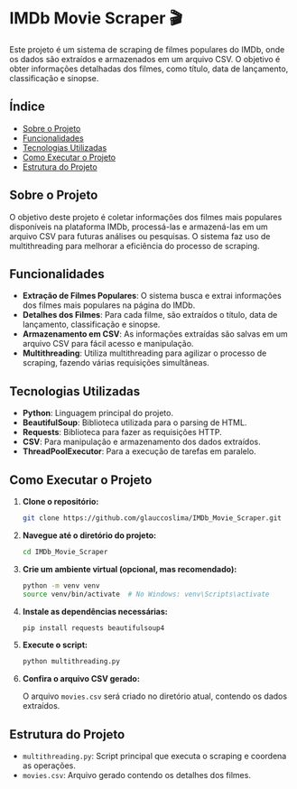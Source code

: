# IMDb Movie Scraper 🎬

Este projeto é um sistema de scraping de filmes populares do IMDb, onde os dados são extraídos e armazenados em um arquivo CSV. O objetivo é obter informações detalhadas dos filmes, como título, data de lançamento, classificação e sinopse.

## Índice

- [Sobre o Projeto](#sobre-o-projeto)
- [Funcionalidades](#funcionalidades)
- [Tecnologias Utilizadas](#tecnologias-utilizadas)
- [Como Executar o Projeto](#como-executar-o-projeto)
- [Estrutura do Projeto](#estrutura-do-projeto)

## Sobre o Projeto

O objetivo deste projeto é coletar informações dos filmes mais populares disponíveis na plataforma IMDb, processá-las e armazená-las em um arquivo CSV para futuras análises ou pesquisas. O sistema faz uso de multithreading para melhorar a eficiência do processo de scraping.

## Funcionalidades

- **Extração de Filmes Populares**: O sistema busca e extrai informações dos filmes mais populares na página do IMDb.
- **Detalhes dos Filmes**: Para cada filme, são extraídos o título, data de lançamento, classificação e sinopse.
- **Armazenamento em CSV**: As informações extraídas são salvas em um arquivo CSV para fácil acesso e manipulação.
- **Multithreading**: Utiliza multithreading para agilizar o processo de scraping, fazendo várias requisições simultâneas.

## Tecnologias Utilizadas

- **Python**: Linguagem principal do projeto.
- **BeautifulSoup**: Biblioteca utilizada para o parsing de HTML.
- **Requests**: Biblioteca para fazer as requisições HTTP.
- **CSV**: Para manipulação e armazenamento dos dados extraídos.
- **ThreadPoolExecutor**: Para a execução de tarefas em paralelo.

## Como Executar o Projeto

1. **Clone o repositório:**

   ```bash
   git clone https://github.com/glauccoslima/IMDb_Movie_Scraper.git
   ```

2. **Navegue até o diretório do projeto:**

   ```bash
   cd IMDb_Movie_Scraper
   ```

3. **Crie um ambiente virtual (opcional, mas recomendado):**

   ```bash
   python -m venv venv
   source venv/bin/activate  # No Windows: venv\Scripts\activate
   ```

4. **Instale as dependências necessárias:**

   ```bash
   pip install requests beautifulsoup4
   ```

5. **Execute o script:**

   ```bash
   python multithreading.py
   ```

6. **Confira o arquivo CSV gerado:**

   O arquivo `movies.csv` será criado no diretório atual, contendo os dados extraídos.

## Estrutura do Projeto

- `multithreading.py`: Script principal que executa o scraping e coordena as operações.
- `movies.csv`: Arquivo gerado contendo os detalhes dos filmes.
